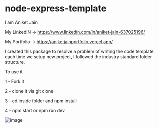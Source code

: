 # node-express-template

I am Aniket Jain

My LinkedIN -> https://www.linkedin.com/in/aniket-jain-637025196/

My Portfolio -> https://aniketjainportfolio.vercel.app/

I created this package to resolve a problem of writing the code template each time we setup new project, I followed the industry standard folder structure.

To use it

1 - Fork it

2 - clone it via git clone <origin>

3 - cd inside folder and npm install

4 - npm start or npm run dev

![image](https://github.com/user-attachments/assets/741ac07e-3012-458d-bd91-5903b577ba89)
